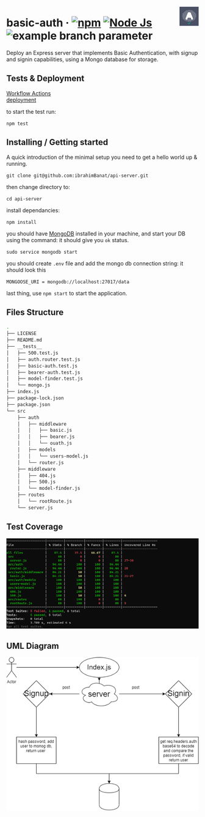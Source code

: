 <img src="./assets/logo1.png" alt="Logo of the project" align="right" width="50px
" height="50px" />

# basic-auth &middot; [![npm](https://img.shields.io/npm/v/npm.svg?style=flat-square)](https://www.npmjs.com/package/npm) [![Node Js](https://img.shields.io/npm/v/node?label=Node%20Js&style=plastic)](http://makeapullrequest.com) ![example branch parameter](https://github.com/github/docs/actions/workflows/node.js.yml/badge.svg?branch=main)

Deploy an Express server that implements Basic Authentication, with signup and signin capabilities, using a Mongo database for storage.

## Tests & Deployment

[Workflow Actions](https://github.com/ibrahimBanat/api-server/actions)\
[deployment](https://api-server-dev.herokuapp.com/)

to start the test run:

```sell
npm test
```

## Installing / Getting started

A quick introduction of the minimal setup you need to get a hello world up &
running.

```shell
git clone git@github.com:ibrahimBanat/api-server.git
```

then change directory to:

```shell
cd api-server
```

install dependancies:

```shell
npm install
```

you should have [MongoDB](https://www.mongodb.com/cloud/atlas/lp/try2?utm_source=google&utm_campaign=gs_footprint_row_search_core_brand_atlas_desktop&utm_term=mongodb&utm_medium=cpc_paid_search&utm_ad=e&utm_ad_campaign_id=12212624584&gclid=Cj0KCQjw7pKFBhDUARIsAFUoMDaTnJoj_iQtmpKu72lEvyHV9FjKr4BRbK-2UAGpJA7LI0aBgzkBx6gaAlDQEALw_wcB) installed in your machine, and start your DB using the command: it should give you `ok` status.

```shell
sudo service mongodb start
```

you should create `.env` file and add the mongo db connection string: it should look this

```shell
MONGOOSE_URI = mongodb://localhost:27017/data
```

last thing, use `npm start` to start the application.

## Files Structure

```bash
.
├── LICENSE
├── README.md
├── __tests__
│   ├── 500.test.js
│   ├── auth.router.test.js
│   ├── basic-auth.test.js
│   ├── bearer-auth.test.js
│   ├── model-finder.test.js
│   └── mongo.js
├── index.js
├── package-lock.json
├── package.json
└── src
    ├── auth
    │   ├── middleware
    │   │   ├── basic.js
    │   │   ├── bearer.js
    │   │   └── ouath.js
    │   ├── models
    │   │   └── users-model.js
    │   └── router.js
    ├── middleware
    │   ├── 404.js
    │   ├── 500.js
    │   └── model-finder.js
    ├── routes
    │   └── rootRoute.js
    └── server.js
```

## Test Coverage

![](./assets/basic-auth-test.PNG)

## UML Diagram

![](./assets/basic-auth.png)
